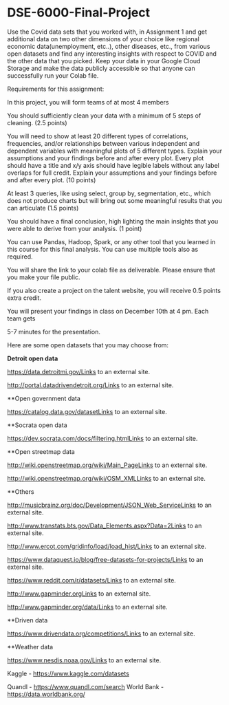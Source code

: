 # DSE-6000-Final-Project

Use the Covid data sets that you worked with, in Assignment 1 and get additional data on two other dimensions of your choice like regional economic data(unemployment, etc..), other diseases, etc., from various open datasets and find any interesting insights with respect to COVID and the other data that you picked. Keep your data in your Google Cloud Storage and make the data publicly accessible so that anyone can successfully run your Colab file.

Requirements for this assignment:

In this project, you will form teams of at most 4 members

You should sufficiently clean your data with a minimum of 5 steps of cleaning. (2.5 points)

You will need to show at least 20 different types of correlations, frequencies, and/or relationships between various independent and dependent variables with meaningful plots of 5 different types. Explain your assumptions and your findings before and after every plot. Every plot should have a title and x/y axis should have legible labels without any label overlaps for full credit. Explain your assumptions and your findings before and after every plot. (10 points)

At least 3 queries, like using select, group by, segmentation, etc., which does not produce charts but will bring out some meaningful results that you can articulate (1.5 points)

You should have a final conclusion, high lighting the main insights that you were able to derive from your analysis. (1 point)

You can use Pandas, Hadoop, Spark, or any other tool that you learned in this course for this final analysis. You can use multiple tools also as required.

You will share the link to your colab file as deliverable. Please ensure that you make your file public.

If you also create a project on the talent website, you will receive 0.5 points extra credit.

You will present your findings in class on December 10th at 4 pm. Each team gets 

5-7 minutes for the presentation.

Here are some open datasets that you may choose from:

**Detroit open data**

https://data.detroitmi.gov/Links to an external site.

http://portal.datadrivendetroit.org/Links to an external site.

 

**Open government data

https://catalog.data.gov/datasetLinks to an external site.

 

**Socrata open data

https://dev.socrata.com/docs/filtering.htmlLinks to an external site.

 

**Open streetmap data

http://wiki.openstreetmap.org/wiki/Main_PageLinks to an external site.

http://wiki.openstreetmap.org/wiki/OSM_XMLLinks to an external site.

 

**Others

http://musicbrainz.org/doc/Development/JSON_Web_ServiceLinks to an external site.

http://www.transtats.bts.gov/Data_Elements.aspx?Data=2Links to an external site.

http://www.ercot.com/gridinfo/load/load_hist/Links to an external site.

https://www.dataquest.io/blog/free-datasets-for-projects/Links to an external site.

https://www.reddit.com/r/datasets/Links to an external site.

http://www.gapminder.orgLinks to an external site.

http://www.gapminder.org/data/Links to an external site.

**Driven data

https://www.drivendata.org/competitions/Links to an external site.

 

**Weather data

https://www.nesdis.noaa.gov/Links to an external site.

Kaggle - https://www.kaggle.com/datasets

Quandl - https://www.quandl.com/search
World Bank - https://data.worldbank.org/
